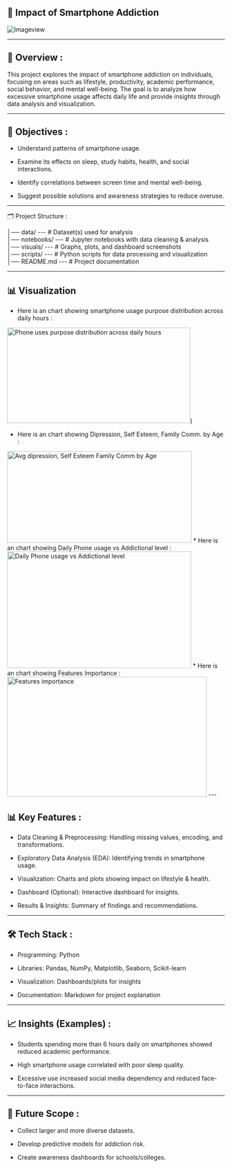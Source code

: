 📱 Impact of Smartphone Addiction
-----
![Imageview](https://static.vecteezy.com/system/resources/previews/005/246/645/non_2x/smartphone-phone-gadget-addiction-on-social-media-online-internet-illustration-free-vector.jpg)

---

## 📌 Overview :

  This project explores the impact of smartphone addiction on individuals, focusing on areas such as lifestyle, productivity, academic performance, social behavior, and mental well-being. The goal is to analyze how excessive smartphone usage affects daily life and provide insights through data analysis and visualization.

---

## 🎯 Objectives :

* Understand patterns of smartphone usage.

* Examine its effects on sleep, study habits, health, and social interactions.

* Identify correlations between screen time and mental well-being.

* Suggest possible solutions and awareness strategies to reduce overuse.

---

🗂 Project Structure :


│── data/            ---  # Dataset(s) used for analysis  
│── notebooks/       ---  # Jupyter notebooks with data cleaning & analysis  
│── visuals/         ---  # Graphs, plots, and dashboard screenshots  
│── scripts/         ---  # Python scripts for data processing and visualization  
│── README.md        ---  # Project documentation  

---

## 📊 Visualization

* Here is an chart showing smartphone usage purpose distribution across daily hours :

<img width="424" height="221" alt="Phone uses  purpose distribution across daily hours" src="https://github.com/user-attachments/assets/76e849d0-c80c-4853-895d-ad72c496528a" />)
* Here is an chart showing Dipression, Self Esteem, Family Comm. by Age :
<img width="427" height="212" alt="Avg dipression, Self Esteem Family Comm  by Age" src="https://github.com/user-attachments/assets/5bed6570-58c0-43b1-93db-f3d0c46e9d89" />
* Here is an chart showing Daily Phone usage vs Addictional level :
  <img width="426" height="270" alt="Daily Phone usage vs  Addictional level" src="https://github.com/user-attachments/assets/3b93308f-03c1-4939-814d-5e853f47eca2" />
* Here is an chart showing Features Importance :
  <img width="462" height="278" alt="Features importance" src="https://github.com/user-attachments/assets/f4b1101c-f1fc-40eb-9623-9379b44a3dfe" />
---

## 📊 Key Features :

* Data Cleaning & Preprocessing: Handling missing values, encoding, and transformations.

* Exploratory Data Analysis (EDA): Identifying trends in smartphone usage.

* Visualization: Charts and plots showing impact on lifestyle & health.

* Dashboard (Optional): Interactive dashboard for insights.

* Results & Insights: Summary of findings and recommendations.

---

## 🛠 Tech Stack :

* Programming: Python

* Libraries: Pandas, NumPy, Matplotlib, Seaborn, Scikit-learn

* Visualization: Dashboards/plots for insights

* Documentation: Markdown for project explanation

---

## 📈 Insights (Examples) :

* Students spending more than 6 hours daily on smartphones showed reduced academic performance.

* High smartphone usage correlated with poor sleep quality.

* Excessive use increased social media dependency and reduced face-to-face interactions.

---

## 📝 Future Scope :

* Collect larger and more diverse datasets.

* Develop predictive models for addiction risk.

* Create awareness dashboards for schools/colleges.
